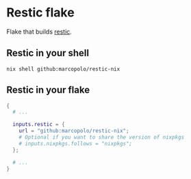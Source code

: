 # Restic flake

Flake that builds [restic](https://restic.net/).

## Restic in your shell

```
nix shell github:marcopolo/restic-nix
```

## Restic in your flake


```nix
{
  # ...

  inputs.restic = {
    url = "github:marcopolo/restic-nix";
    # Optional if you want to share the version of nixpkgs
    # inputs.nixpkgs.follows = "nixpkgs";
  };

  # ...
}
```